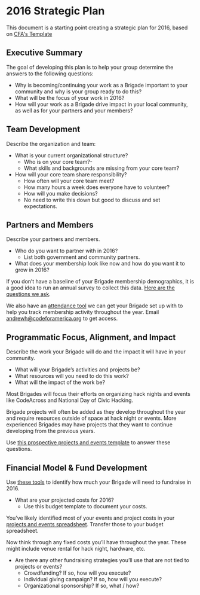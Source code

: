 # 2016 Strategic Plan

This document is a starting point creating a strategic plan for 2016, based on [CFA's Template](https://docs.google.com/document/d/1EB0Vv0yIkFQM_xpOaUS13loogYy0qtcnVxdo32mlCRA/edit#)

## Executive Summary

The goal of developing this plan is to help your group determine the answers to the following questions:

- Why is becoming/continuing your work as a Brigade important to your community and why is your group ready to do this?
- What will be the focus of your work in 2016?
- How will your work as a Brigade drive impact in your local community, as well as for your partners and your members?

## Team Development

Describe the organization and team:

- What is your current organizational structure?
  - Who is on your core team?-
  - What skills and backgrounds are missing from your core team?
- How will your core team share responsibility?
  - How often will your core team meet?
  - How many hours a week does everyone have to volunteer?
  - How will you make decisions?
  - No need to write this down but good to discuss and set expectations.

## Partners and Members

Describe your partners and members.

- Who do you want to partner with in 2016?
  - List both government and community partners.
- What does your membership look like now and how do you want it to grow in 2016?


If you don’t have a baseline of your Brigade membership demographics, it is a good idea to run an annual survey to collect this data. [Here are the questions we ask](https://cfa.typeform.com/to/BEKp9Y).

We also have an [attendance tool](https://www.codeforamerica.org/brigade/attendance) we can get your Brigade set up with to help you track membership activity throughout the year. Email [andrewh@codeforamerica.org](mailto:andrewh@codeforamerica.org) to get access.

## Programmatic Focus, Alignment, and Impact

Describe the work your Brigade will do and the impact it will have in your community.

- What will your Brigade’s activities and projects be?
- What resources will you need to do this work?
- What will the impact of the work be?

Most Brigades will focus their efforts on organizing hack nights and events like CodeAcross and National Day of Civic Hacking.

Brigade projects will often be added as they develop throughout the year and require resources outside of space at hack night or events. More experienced Brigades may have projects that they want to continue developing from the previous years.

Use [this prospective projects and events template](https://docs.google.com/spreadsheets/d/17zHjB1FTy5Qz950MD2Dk1U_hY1LoF8T81TUDVKEEkV0/edit#gid=1068986135) to answer these questions.



## Financial Model & Fund Development

Use [these tools](https://docs.google.com/spreadsheets/d/1ANUIfVr0M3kAFr5F6M-EnJt8dK4fMNRzBELlCfIiyUg/edit#gid=0) to identify how much your Brigade will need to fundraise in 2016.

- What are your projected  costs for 2016?
  - Use this budget template to document your costs.

You’ve likely identified most of your events and project costs in your [projects and events spreadsheet](https://docs.google.com/spreadsheets/d/17zHjB1FTy5Qz950MD2Dk1U_hY1LoF8T81TUDVKEEkV0/edit#gid=1068986135). Transfer those to your budget spreadsheet.

Now think through any fixed costs you’ll have throughout the year. These might include venue rental for hack night, hardware, etc.

- Are there any other fundraising strategies you’ll use that are not tied to projects or events?
  - Crowdfunding? If so, how will you execute?
  - Individual giving campaign? If so, how will you execute?
  - Organizational sponsorship? If so, what / how?
